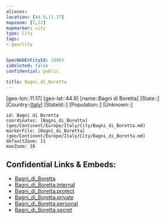 ```yaml
---
aliases: 
location: [44.9,11.17]
mapzoom: [7,12] 
mapmarker: city 
type: City
tags:
- geo/City


SpocWebEntityId: 28983
isDeleted: false
confidential: public

title: Bagni_di_Boretta
---
```

[geo-lon::11.17]
[geo-lat::44.9]
[name::Bagni di Boretta]
[State::]
[Country::[Italy](geo/Continent/Europe/Italy.md)]
[StateId::]
[Population::]
[Unknown::]


```leaflet
id: Bagni di Boretta
coordinates: [Bagni_di_Boretta](geo/Continent/Europe/Italy/City/Bagni_di_Boretta.md)
markerFile: [Bagni_di_Boretta](geo/Continent/Europe/Italy/City/Bagni_di_Boretta.md)
defaultZoom: 11 
maxZoom: 18
```


## Confidential Links & Embeds: 
- [Bagni_di_Boretta](../../../../../../_public/geo/Continent/Europe/Italy/City/Bagni_di_Boretta.md) 
- [Bagni_di_Boretta.internal](../../../../../../_internal/geo/Continent/Europe/Italy/City/Bagni_di_Boretta.internal.md) 
- [Bagni_di_Boretta.protect](../../../../../../_protect/geo/Continent/Europe/Italy/City/Bagni_di_Boretta.protect.md) 
- [Bagni_di_Boretta.private](../../../../../../_private/geo/Continent/Europe/Italy/City/Bagni_di_Boretta.private.md) 
- [Bagni_di_Boretta.personal](../../../../../../_personal/geo/Continent/Europe/Italy/City/Bagni_di_Boretta.personal.md) 
- [Bagni_di_Boretta.secret](../../../../../../_secret/geo/Continent/Europe/Italy/City/Bagni_di_Boretta.secret.md) 
